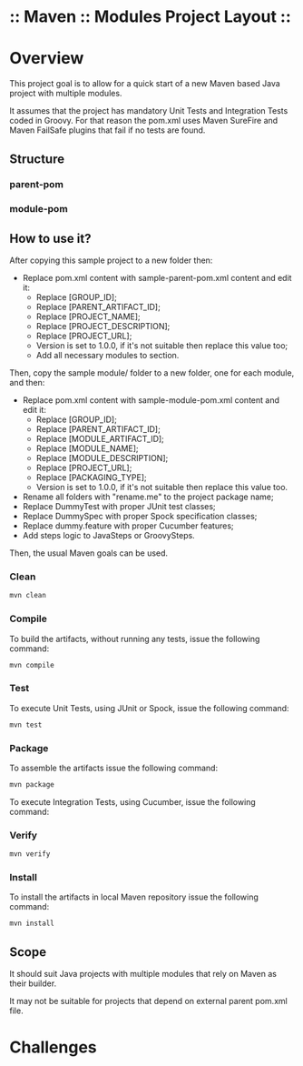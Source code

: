 :: Maven :: Modules Project Layout ::
=====================================

# Overview

This project goal is to allow for a quick start of a new Maven based Java project with multiple modules.

It assumes that the project has mandatory Unit Tests and Integration Tests coded in Groovy. For that reason the pom.xml uses Maven SureFire and Maven FailSafe plugins that fail if no tests are found.

## Structure

### parent-pom

### module-pom

## How to use it?

After copying this sample project to a new folder then:
- Replace pom.xml content with sample-parent-pom.xml content and edit it:
    - Replace [GROUP_ID];
    - Replace [PARENT_ARTIFACT_ID];
    - Replace [PROJECT_NAME];
    - Replace [PROJECT_DESCRIPTION];
    - Replace [PROJECT_URL];
    - Version is set to 1.0.0, if it's not suitable then replace this value too;
    - Add all necessary modules to <modules> section.
    
Then, copy the sample module/ folder to a new folder, one for each module, and then:
- Replace pom.xml content with sample-module-pom.xml content and edit it:
    - Replace [GROUP_ID];
    - Replace [PARENT_ARTIFACT_ID];
    - Replace [MODULE_ARTIFACT_ID];
    - Replace [MODULE_NAME];
    - Replace [MODULE_DESCRIPTION];
    - Replace [PROJECT_URL];
    - Replace [PACKAGING_TYPE];
    - Version is set to 1.0.0, if it's not suitable then replace this value too.
- Rename all folders with "rename.me" to the project package name;
- Replace DummyTest with proper JUnit test classes;
- Replace DummySpec with proper Spock specification classes;
- Replace dummy.feature with proper Cucumber features;
- Add steps logic to JavaSteps or GroovySteps.

Then, the usual Maven goals can be used.

### Clean

```bash
mvn clean
```

### Compile

To build the artifacts, without running any tests, issue the following command:

```bash
mvn compile
```

### Test

To execute Unit Tests, using JUnit or Spock, issue the following command:

```bash
mvn test
```

### Package

To assemble the artifacts issue the following command:

```bash
mvn package
```

To execute Integration Tests, using Cucumber, issue the following command:

### Verify

```bash
mvn verify
```

### Install

To install the artifacts in local Maven repository issue the following command:

```bash
mvn install
```

## Scope

It should suit Java projects with multiple modules that rely on Maven as their builder.

It may not be suitable for projects that depend on external parent pom.xml file.

# Challenges
